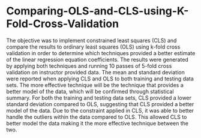 # Comparing-OLS-and-CLS-using-K-Fold-Cross-Validation
The objective was to implement constrained least squares (CLS) and compare the results
to ordinary least squares (OLS) using k-fold cross validation in order to determine which
techniques provided a better estimate of the linear regression equation coefficients. The results were
generated by applying both techniques and running 10 passes of 5-fold cross validation on
instructor provided data. The mean and standard deviation were reported when applying CLS and
OLS to both training and testing data sets. The more effective technique will be the technique that
provides a better model of the data, which will be confirmed through statistical summary. For both
the training and testing data sets, CLS provided a lower standard deviation compared to OLS,
suggesting that CLS provided a better model of the data. Due to the constraint applied in CLS, it
was able to better handle the outliers within the data compared to OLS. This allowed CLS to better
model the data making it the more effective technique between the two.

